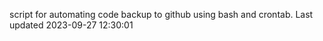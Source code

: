 script for automating code backup to github using bash and crontab. Last updated 2023-09-27 12:30:01
